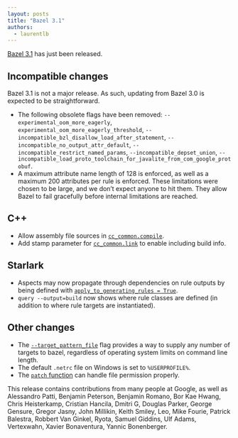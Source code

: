 ```yaml
---
layout: posts
title: "Bazel 3.1"
authors:
  - laurentlb
---
```


[Bazel 3.1](https://github.com/bazelbuild/bazel/releases/tag/3.1.0) has just
been released.

## Incompatible changes

Bazel 3.1 is not a major release. As such, updating from Bazel 3.0 is expected to be straightforward.

* The following obsolete flags have been removed:
  `--experimental_oom_more_eagerly`,
  `experimental_oom_more_eagerly_threshold`,
  `--incompatible_bzl_disallow_load_after_statement`,
  `--incompatible_no_output_attr_default`,
  `--incompatible_restrict_named_params`, `--incompatible_depset_union`,
  `--incompatible_load_proto_toolchain_for_javalite_from_com_google_protobuf`.
* A maximum attribute name length of 128 is enforced, as well as a maximum 200
  attributes per rule is enforced. These limitations were chosen to be large,
  and we don’t expect anyone to hit them. They allow Bazel to fail gracefully
  before internal limitations are reached.


## C++

* Allow assembly file sources in [`cc_common.compile`](https://docs.bazel.build/versions/3.1.0/skylark/lib/cc_common.html#compile).
* Add stamp parameter for [`cc_common.link`](https://docs.bazel.build/versions/3.1.0/skylark/lib/cc_common.html#link) to enable including build info.


## Starlark

* Aspects may now propagate through dependencies on rule outputs by being
  defined with [`apply_to_generating_rules = True`](https://docs.bazel.build/versions/3.1.0/skylark/lib/globals.html#aspect).
* `query --output=build` now shows where rule classes are defined (in addition to where rule targets are instantiated).


## Other changes

* The
  [`--target_pattern_file`](https://docs.bazel.build/versions/3.1.0/command-line-reference.html#flag--target_pattern_file)
  flag provides a way to supply any number of targets to bazel, regardless of
  operating system limits on command line length.
* The default `.netrc` file on Windows is set to `%USERPROFILE%`.
* The [`patch` function](https://docs.bazel.build/versions/3.1.0/repo/utils.html#patch)
  can handle file permission properly.

This release contains contributions from many people at Google, as well as
Alessandro Patti, Benjamin Peterson, Benjamin Romano, Bor Kae Hwang, Chris
Heisterkamp, Cristian Hancila, Dmitri G, Douglas Parker, George Gensure, Gregor
Jasny, John Millikin, Keith Smiley, Leo, Mike Fourie, Patrick Balestra, Robbert
Van Ginkel, Ryota, Samuel Giddins, Ulf Adams, Vertexwahn, Xavier Bonaventura,
Yannic Bonenberger.

